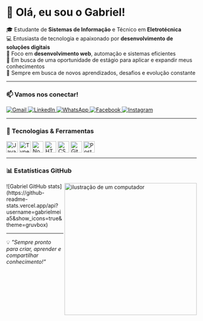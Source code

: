 
# 👋 Olá, eu sou o Gabriel!
🎓 Estudante de **Sistemas de Informação** e Técnico em **Eletrotécnica**<br/>
💻 Entusiasta de tecnologia e apaixonado por **desenvolvimento de soluções digitais**<br/>
🚀 Foco em **desenvolvimento web**, automação e sistemas eficientes<br/>
🎯 Em busca de uma oportunidade de estágio para aplicar e expandir meus conhecimentos<br/>
🌱 Sempre em busca de novos aprendizados, desafios e evolução constante<br/>

---

### 📫 Vamos nos conectar!

<p align="left">
  <a href="mailto:seuemail@gmail.com" title="Gmail">
    <img src="https://img.shields.io/badge/-Gmail-FF0000?style=flat-square&labelColor=FF0000&logo=gmail&logoColor=white" alt="Gmail"/>
  </a>
  <a href="https://www.linkedin.com/in/seulinkedin" title="LinkedIn">
    <img src="https://img.shields.io/badge/-Linkedin-0e76a8?style=flat-square&logo=Linkedin&logoColor=white" alt="LinkedIn"/>
  </a>
  <a href="https://wa.me/seunumero" title="WhatsApp">
    <img src="https://img.shields.io/badge/-WhatsApp-25d366?style=flat-square&labelColor=25d366&logo=whatsapp&logoColor=white" alt="WhatsApp"/>
  </a>
  <a href="https://www.facebook.com/seufacebook" title="Facebook">
    <img src="https://img.shields.io/badge/-Facebook-3b5998?style=flat-square&labelColor=3b5998&logo=facebook&logoColor=white" alt="Facebook"/>
  </a>
  <a href="https://www.instagram.com/seuinstagram" title="Instagram">
    <img src="https://img.shields.io/badge/-Instagram-DF0174?style=flat-square&labelColor=DF0174&logo=instagram&logoColor=white" alt="Instagram"/>
  </a>
</p>

---

### 🧰 Tecnologias & Ferramentas

<div style="display: inline_block">
  <img align="center" alt="JavaScript" width="30px" src="https://cdn.jsdelivr.net/gh/devicons/devicon/icons/javascript/javascript-plain.svg" />
  <img align="center" alt="TypeScript" width="30px" src="https://cdn.jsdelivr.net/gh/devicons/devicon/icons/typescript/typescript-plain.svg" />
  <img align="center" alt="NodeJS" width="30px" src="https://cdn.jsdelivr.net/gh/devicons/devicon/icons/nodejs/nodejs-original.svg" />
  <img align="center" alt="HTML" width="30px" src="https://cdn.jsdelivr.net/gh/devicons/devicon/icons/html5/html5-plain.svg" />
  <img align="center" alt="CSS" width="30px" src="https://cdn.jsdelivr.net/gh/devicons/devicon/icons/css3/css3-plain.svg" />
  <img align="center" alt="Git" width="30px" src="https://cdn.jsdelivr.net/gh/devicons/devicon/icons/git/git-original.svg" />
  <img align="center" alt="PostgreSQL" width="30px" src="https://cdn.jsdelivr.net/gh/devicons/devicon/icons/postgresql/postgresql-original.svg" />
</div>

---

### 📊 Estatísticas GitHub
<img src="https://raw.githubusercontent.com/MicaelliMedeiros/micaellimedeiros/master/image/computer-illustration.png" alt="ilustração de um computador" width="350px" align="right">
![Gabriel GitHub stats](https://github-readme-stats.vercel.app/api?username=gabrielmeia5&show_icons=true&theme=gruvbox)

---

💡 *"Sempre pronto para criar, aprender e compartilhar conhecimento!"*
